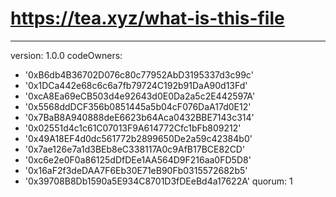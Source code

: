 # https://tea.xyz/what-is-this-file
---
version: 1.0.0
codeOwners:
  - '0xB6db4B36702D076c80c77952AbD3195337d3c99c'
  - '0x1DCa442e68c6c6a7fb79724C192b91DaA90d13Fd'
  - '0xcA8Ea69eCB503d4e92643d0E0Da2a5c2E442597A'
  - '0x5568ddDCF356b0851445a5b04cF076DaA17d0E12'
  - '0x7BaB8A940888deE6623b64Aca0432BBE7143c314'
  - '0x02551d4c1c61C07013F9A614772Cfc1bFb809212'
  - '0x49A18EF4d0dc561772b2899650De2a59c42384b0'
  - '0x7ae126e7a1d3BEb8eC338117A0c9AfB17BCE82CD'
  - '0xc6e2e0F0a86125dDfDEe1AA564D9F216aa0FD5D8'
  - '0x16aF2f3deDAA7F6Eb30E71eB90Fb0315572682b5'
  - '0x39708B8Db1590a5E934C8701D3fDEeBd4a17622A'
quorum: 1

